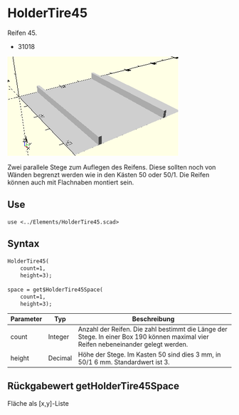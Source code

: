 # HolderTire45
Reifen 45.
- 31018

![HolderTire45](../../images/HolderTire45.png)

Zwei parallele Stege zum Auflegen des Reifens. Diese sollten noch von Wänden begrenzt werden wie in den Kästen 50 oder 50/1. Die Reifen können auch mit Flachnaben montiert sein.

## Use
```
use <../Elements/HolderTire45.scad>
```

## Syntax
```
HolderTire45(
    count=1,
    height=3);

space = get$HolderTire45Space(
    count=1,
    height=3);
```

| Parameter | Typ | Beschreibung |
| ------ | ------ | ------ |
| count | Integer | Anzahl der Reifen. Die zahl bestimmt die Länge der Stege. In einer Box 190 können maximal vier Reifen nebeneinander gelegt werden. |
| height | Decimal | Höhe der Stege. Im Kasten 50 sind dies 3 mm, in 50/1 6 mm. Standardwert ist 3. |

## Rückgabewert getHolderTire45Space
Fläche als \[x,y]-Liste